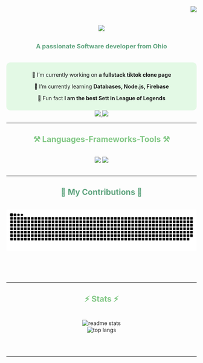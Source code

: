 <img align="right" src="https://visitor-badge.laobi.icu/badge?page_id=MarkBedolla.MarkBedolla" />

<h1 align="center">
    <img src="https://readme-typing-svg.herokuapp.com/?font=Righteous&size=35&center=true&vCenter=true&width=500&height=70&duration=4000&color=5DA37D&lines=Hi+There!+%F0%9F%91%8B;+I'm+Mark+Bedolla!;" />
</h1>

<h3 align="center" style="color:#5DA37D;">A passionate Software developer from Ohio </h3>

<br/>

<div align="center" style="background:#E3F9E5; padding: 10px; border-radius: 10px;">
 
 🌸 I’m currently working on **a fullstack tiktok clone page**
 
 🌱 I’m currently learning **Databases, Node.js, Firebase**

🌿 Fun fact **I am the best Sett in League of Legends**

 </div>
 
<div align="center"> 
  <a href="mailto:Markbedolla37@gmail.com">
    <img src="https://img.shields.io/badge/Gmail-81C784?style=for-the-badge&logo=gmail&logoColor=white" />
  </a>
  <a href="[www.linkedin.com/in/markbedolla](https://www.linkedin.com/in/markbedolla/)">
    <img src="https://img.shields.io/badge/LinkedIn-64B5F6?style=for-the-badge&logo=linkedin&logoColor=white" target="_blank" />
  </a>
</div>

 <hr/>
 
<h2 align="center" style="color:#81C784;">⚒️ Languages-Frameworks-Tools ⚒️</h2>
<br/>
<div align="center">
    <img src="https://skillicons.dev/icons?i=react,html,css,vscode,github,tailwind" />
    <img src="https://skillicons.dev/icons?i=nodejs,python,javascript,typescript,express,c,java,mysql" /><br>
</div>

<br/>
<hr/>

<div align="center">
  <h2 style="color:#5DA37D;">🌷 My Contributions 🌷</h2>
  <br>
  <img alt="snake eating my contributions" src="https://raw.githubusercontent.com/salesp07/salesp07/output/github-contribution-grid-snake.svg" />
  
  <br/><br/><br/>
</div>

<hr/>

<h2 align="center" style="color:#81C784;">⚡ Stats ⚡</h2>
<br>
<div align=center>
  <img width=390 src="https://github-readme-stats.vercel.app/api?username=MarkBedolla&theme=radical&show_icons=true&hide_border=true&count_private=true" alt="readme stats" />
  <br/>
  <img width=325 align="center" src="https://github-readme-stats.vercel.app/api/top-langs/?username=MarkBedolla&theme=radical&show_icons=true&hide_border=true&layout=compact" alt="top langs" />
</div>

<br/><br/>

<hr/>

<br/>

